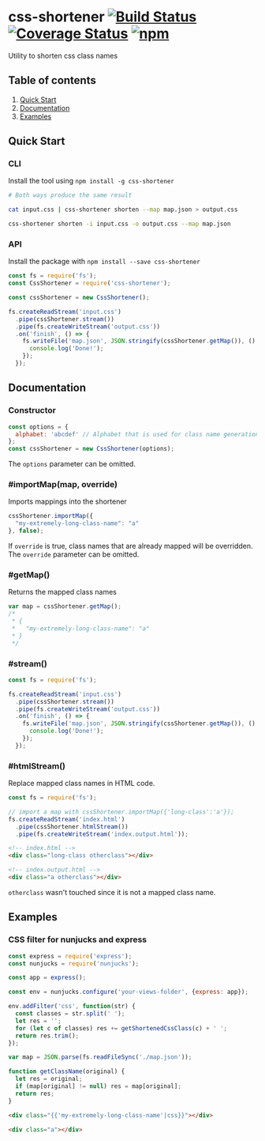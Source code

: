 # css-shortener [![Build Status](https://img.shields.io/travis/mbrandau/css-shortener.svg)](https://travis-ci.org/mbrandau/css-shortener) [![Coverage Status](https://img.shields.io/coveralls/github/mbrandau/css-shortener.svg)](https://coveralls.io/github/mbrandau/css-shortener?branch=master) [![npm](https://img.shields.io/npm/dt/css-shortener.svg)](https://www.npmjs.com/package/css-shortener)

Utility to shorten css class names

## Table of contents
1. [Quick Start](#quick-start)
2. [Documentation](#documentation)
3. [Examples](#examples)

## Quick Start

### CLI

Install the tool using `npm install -g css-shortener`

```sh
# Both ways produce the same result

cat input.css | css-shortener shorten --map map.json > output.css

css-shortener shorten -i input.css -o output.css --map map.json
```

### API

Install the package with `npm install --save css-shortener`

```js
const fs = require('fs');
const CssShortener = require('css-shortener');

const cssShortener = new CssShortener();

fs.createReadStream('input.css')
  .pipe(cssShortener.stream())
  .pipe(fs.createWriteStream('output.css'))
  .on('finish', () => {
    fs.writeFile('map.json', JSON.stringify(cssShortener.getMap()), () => {
      console.log('Done!');
    });
  });
```

## Documentation

### Constructor

```js
const options = {
  alphabet: 'abcdef' // Alphabet that is used for class name generation
};
const cssShortener = new CssShortener(options);
```
The `options` parameter can be omitted.

### #importMap(map, override)

Imports mappings into the shortener

```js
cssShortener.importMap({
  "my-extremely-long-class-name": "a"
}, false);
```
If `override` is true, class names that are already mapped will be overridden.  
The `override` parameter can be omitted.

### #getMap()

Returns the mapped class names

```js
var map = cssShortener.getMap();
/*
 * {
 *   "my-extremely-long-class-name": "a"
 * }
 */
```

### #stream()
```js
const fs = require('fs');

fs.createReadStream('input.css')
  .pipe(cssShortener.stream())
  .pipe(fs.createWriteStream('output.css'))
  .on('finish', () => {
    fs.writeFile('map.json', JSON.stringify(cssShortener.getMap()), () => {
      console.log('Done!');
    });
  });
```

### #htmlStream()
Replace mapped class names in HTML code.
```js
const fs = require('fs');

// import a map with cssShortener.importMap({'long-class':'a'});
fs.createReadStream('index.html')
  .pipe(cssShortener.htmlStream())
  .pipe(fs.createWriteStream('index.output.html'));
```
```html
<!-- index.html -->
<div class="long-class otherclass"></div>

<!-- index.output.html -->
<div class="a otherclass"></div>
```
`otherclass` wasn't touched since it is not a mapped class name.

## Examples

### CSS filter for nunjucks and express

```js
const express = require('express');
const nunjucks = require('nunjucks');

const app = express();

const env = nunjucks.configure('your-views-folder', {express: app});

env.addFilter('css', function(str) {
  const classes = str.split(' ');
  let res = '';
  for (let c of classes) res += getShortenedCssClass(c) + ' ';
  return res.trim();
});

var map = JSON.parse(fs.readFileSync('./map.json'));

function getClassName(original) {
  let res = original;
  if (map[original] != null) res = map[original];
  return res;
}
```

```html
<div class="{{'my-extremely-long-class-name'|css}}"></div>
```
```html
<div class="a"></div>
```
